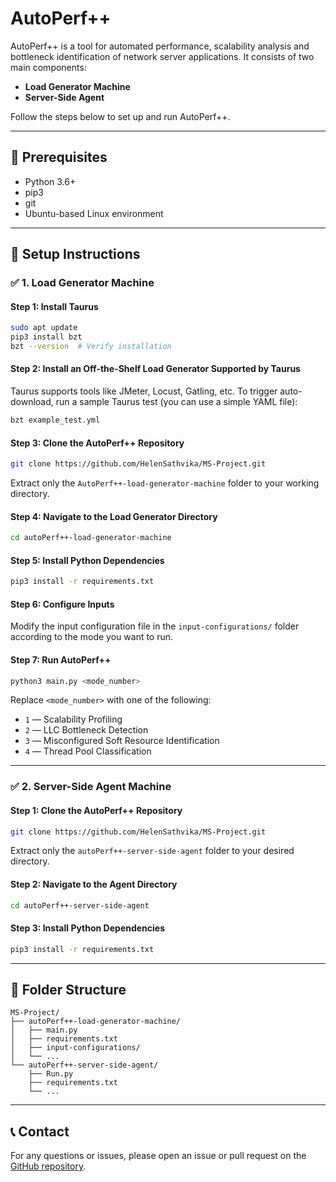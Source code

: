 # AutoPerf++

AutoPerf++ is a tool for automated performance, scalability analysis and bottleneck identification of network server applications. It consists of two main components:

- **Load Generator Machine**
- **Server-Side Agent**

Follow the steps below to set up and run AutoPerf++.

---

## 🔧 Prerequisites

- Python 3.6+
- pip3
- git
- Ubuntu-based Linux environment

---

## 🚀 Setup Instructions

### ✅ 1. Load Generator Machine

#### Step 1: Install Taurus

```bash
sudo apt update
pip3 install bzt
bzt --version  # Verify installation
```

#### Step 2: Install an Off-the-Shelf Load Generator Supported by Taurus

Taurus supports tools like JMeter, Locust, Gatling, etc. To trigger auto-download, run a sample Taurus test (you can use a simple YAML file):

```bash
bzt example_test.yml
```

#### Step 3: Clone the AutoPerf++ Repository

```bash
git clone https://github.com/HelenSathvika/MS-Project.git
```

Extract only the `AutoPerf++-load-generator-machine` folder to your working directory.

#### Step 4: Navigate to the Load Generator Directory

```bash
cd autoPerf++-load-generator-machine
```

#### Step 5: Install Python Dependencies

```bash
pip3 install -r requirements.txt
```

#### Step 6: Configure Inputs

Modify the input configuration file in the `input-configurations/` folder according to the mode you want to run.

#### Step 7: Run AutoPerf++

```bash
python3 main.py <mode_number>
```

Replace `<mode_number>` with one of the following:
- `1` — Scalability Profiling
- `2` — LLC Bottleneck Detection
- `3` — Misconfigured Soft Resource Identification
- `4` — Thread Pool Classification

---

### ✅ 2. Server-Side Agent Machine

#### Step 1: Clone the AutoPerf++ Repository

```bash
git clone https://github.com/HelenSathvika/MS-Project.git
```

Extract only the `autoPerf++-server-side-agent` folder to your desired directory.

#### Step 2: Navigate to the Agent Directory

```bash
cd autoPerf++-server-side-agent
```

#### Step 3: Install Python Dependencies

```bash
pip3 install -r requirements.txt
```

---

## 📁 Folder Structure

```
MS-Project/
├── autoPerf++-load-generator-machine/
│   ├── main.py
│   ├── requirements.txt
│   ├── input-configurations/
│   └── ...
└── autoPerf++-server-side-agent/
    ├── Run.py
    ├── requirements.txt
    └── ...
```

---


## 📞 Contact

For any questions or issues, please open an issue or pull request on the [GitHub repository](https://github.com/HelenSathvika/MS-Project).
